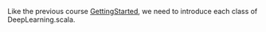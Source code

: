 ﻿Like the previous course [GettingStarted](https://thoughtworksinc.github.io/DeepLearning.scala/demo/GettingStarted.html), we need to introduce each class of DeepLearning.scala.